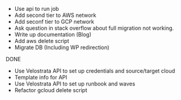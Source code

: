 + Use api to run job
+ Add second tier to AWS network
+ Add seconf tier to GCP network
+ Ask question in stack overflow about full migration not working.
+ Write up documentation (Blog)
+ Add aws delete script
+ Migrate DB (Including WP redirection)


DONE
+ Use Velostrata API to set up credentials and source/target cloud
+ Template info for API
+ Use Velostrata API to set up runbook and waves
+ Refactor gcloud delete script

